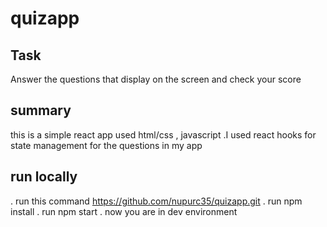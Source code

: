 # quizapp
## Task 

  Answer the questions that display on the screen and check your score 
 ## summary 
   this is a simple react app used html/css , javascript  .I used react hooks for state management for the questions  in my app 
    
## run locally 

. run this command https://github.com/nupurc35/quizapp.git
. run npm install 
. run npm start 
. now you are in dev environment 

  
